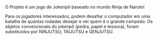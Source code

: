 O Projeto é um jogo de Jokenpô baseado no mundo Ninja de Naruto!

Para os jogadores interessados, podem desafiar o computador em uma batalha de quantas rodadas desejar e ver quem é o grande campeão.
Os objetos convencionais do jokenpô (pedra, papel e tesoura), foram substituidos por NINJUTSU, TAIJUTSU e GENJUTSU.
